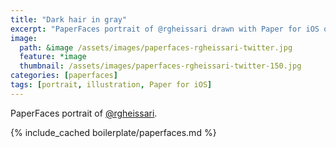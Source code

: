```yaml
---
title: "Dark hair in gray"
excerpt: "PaperFaces portrait of @rgheissari drawn with Paper for iOS on an iPad."
image: 
  path: &image /assets/images/paperfaces-rgheissari-twitter.jpg 
  feature: *image
  thumbnail: /assets/images/paperfaces-rgheissari-twitter-150.jpg
categories: [paperfaces]
tags: [portrait, illustration, Paper for iOS]
---
```


PaperFaces portrait of [@rgheissari](https://twitter.com/rgheissari).

{% include_cached boilerplate/paperfaces.md %}
